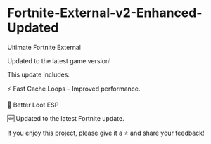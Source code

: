 # Fortnite-External-v2-Enhanced-Updated


Ultimate Fortnite External

Updated to the latest game version!

This update includes:

⚡ Fast Cache Loops – Improved performance.

🎯 Better Loot ESP

🆕 Updated to the latest Fortnite update.

If you enjoy this project, please give it a ⭐️ and share your feedback!
